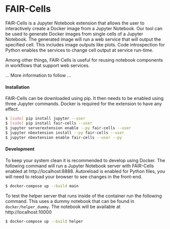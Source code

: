 # FAIR-Cells

FAIR-Cells is a Jupyter Notebook extension that allows the user to interactively create a Docker image from a Jupyter Notebook. Our tool can be used to generate Docker images from single cells of a Jupyter Notebook. The generated image will run a web service that will output the specified cell. This includes image outputs like plots. Code introspection for Python enables the services to change cell output at service run-time.

Among other things, FAIR-Cells is useful for reusing notebook components in workflows that support web services. 

... More information to follow ...


#### Installation
FAIR-Cells
 can be downloaded using pip. It then needs to be enabled using three Jupyter commands. Docker is required for the extension to have any effect.

```bash
$ [sudo] pip install jupyter --user
$ [sudo] pip install fair-cells --user
$ jupyter serverextension enable --py fair-cells --user
$ jupyter nbextension install --py fair-cells --user
$ jupyter nbextension enable fair-cells --user --py
```

#### Development
To keep your system clean it is recommended to develop using Docker. The following command will run a Jupyter Notebook server with FAIR-Cells enabled at http://localhost:8888. Autoreload is enabled for Python files, you will need to reload your browser to see changes in the front-end.

```bash
$ docker-compose up --build main
```

To test the helper server that runs inside of the container run the following command. This uses a dummy notebook that can be found in `docker/helper_dummy`. The notebook will be available at http://localhost:10000

```bash
$ docker-compose up --build helper
```
